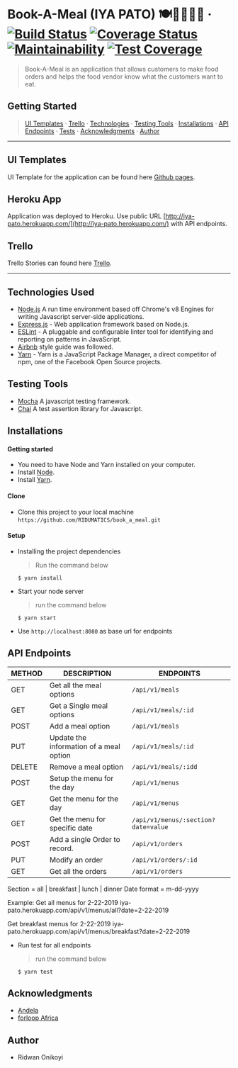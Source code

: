 # Book-A-Meal (IYA PATO) 🍽🥗🍔😋🍗 &middot; [![Build Status](https://travis-ci.com/RIDUMATICS/book_a_meal.svg?branch=develop)](https://travis-ci.com/RIDUMATICS/book_a_meal) [![Coverage Status](https://coveralls.io/repos/github/RIDUMATICS/book_a_meal/badge.svg?branch=develop)](https://coveralls.io/github/RIDUMATICS/book_a_meal?branch=develop) [![Maintainability](https://api.codeclimate.com/v1/badges/8a45c91f27cb5905b15a/maintainability)](https://codeclimate.com/github/RIDUMATICS/book_a_meal/maintainability) [![Test Coverage](https://api.codeclimate.com/v1/badges/8a45c91f27cb5905b15a/test_coverage)](https://codeclimate.com/github/RIDUMATICS/book_a_meal/test_coverage)


>Book-A-Meal is an application that allows customers to make food orders and helps the food vendor know what the customers want to eat.

## Getting Started

> [UI Templates](#ui-templates) &middot; [Trello](#trello) &middot; [Technologies](#technologies-used) &middot; [Testing Tools](#testing-tools) &middot; [Installations](#installations) &middot; [API Endpoints](#api-endpoints) &middot; [Tests](#tests) &middot; [Acknowledgments](#acknowledgments) &middot; [Author](#author)

---

## UI Templates

UI Template for the application can be found here [Github pages](https://ridumatics.github.io/book_a_meal/frontend/index.html).

## Heroku App

Application was deployed to Heroku. Use public URL [http://iya-pato.herokuapp.com/](http://iya-pato.herokuapp.com/) with API endpoints.

## Trello

Trello Stories can found here [Trello](https://trello.com/b/cxO2xaT3/book-a-meal).

---

## Technologies Used

[node]: (https://nodejs.org)

- [Node.js](node) A run time environment based off Chrome's v8 Engines for writing Javascript server-side applications.
- [Express.js](https://expressjs.com) - Web application framework based on Node.js.
- [ESLint](https://eslint.org/) - A pluggable and configurable linter tool for identifying and reporting on patterns in JavaScript.
- [Airbnb](https://www.npmjs.com/package/eslint-config-airbnb) style guide was followed.
- [Yarn](https://yarnpkg.com/) -  Yarn is a JavaScript Package Manager, a direct competitor of npm, one of the Facebook Open Source projects.

## Testing Tools

- [Mocha](https://mochajs.org/) A javascript testing framework.
- [Chai](https://chaijs.com) A test assertion library for Javascript.

## Installations

#### Getting started

- You need to have Node and Yarn installed on your computer.
- Install [Node](node).
- Install [Yarn](https://yarnpkg.com/lang/en/docs/install/#windows-stable).

#### Clone

- Clone this project to your local machine `https://github.com/RIDUMATICS/book_a_meal.git`

#### Setup

- Installing the project dependencies
  > Run the command below
  ```shell
  $ yarn install
  ```
- Start your node server
  > run the command below
  ```shell
  $ yarn start
  ```
- Use `http://localhost:8080` as base url for endpoints
  
## API Endpoints

| METHOD | DESCRIPTION                             | ENDPOINTS                           |
| ------ | --------------------------------------- | ------------------------------------|
| GET    | Get all the meal options                | `/api/v1/meals`                     |
| GET    | Get a Single meal options               | `/api/v1/meals/:id`                 |
| POST   | Add a meal option                       | `/api/v1/meals`                     |
| PUT    | Update the information of a meal option | `/api/v1/meals/:id`                 |
| DELETE | Remove a meal option                    | `/api/v1/meals/:idd`                |
| POST   | Setup the menu for the day              | `/api/v1/menus`                     |
| GET    | Get the menu for the day                | `/api/v1/menus`                     |
| GET    | Get the menu for specific date          | `/api/v1/menus/:section?date=value` |
| POST   | Add a single Order to record.           | `/api/v1/orders`                    |
| PUT    | Modify an order                         | `/api/v1/orders/:id`                |
| GET    | Get all the orders                      | `/api/v1/orders`                    |

Section = all | breakfast | lunch | dinner
Date format = m-dd-yyyy

Example:
Get all menus for 2-22-2019
iya-pato.herokuapp.com/api/v1/menus/all?date=2-22-2019

Get breakfast menus for 2-22-2019
iya-pato.herokuapp.com/api/v1/menus/breakfast?date=2-22-2019


- Run test for all endpoints
  > run the command below
  ```shell
  $ yarn test
  ```

## Acknowledgments

- [Andela](https://andela.com/)
- [forloop Africa](https://forloop.africa/)

## Author

- Ridwan Onikoyi 

